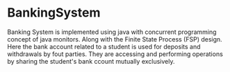 # BankingSystem
Banking System is implemented using java with concurrent programming concept of java monitors. Along with the Finite State Process (FSP) design. Here the bank account related to a student is used for deposits and withdrawals by fout parties. They are accessing and performing operations by sharing the student's bank ccount mutually exclusively.
